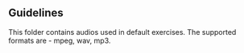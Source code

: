 ## Guidelines
This folder contains audios used in default exercises. The supported formats are - mpeg, wav, mp3.